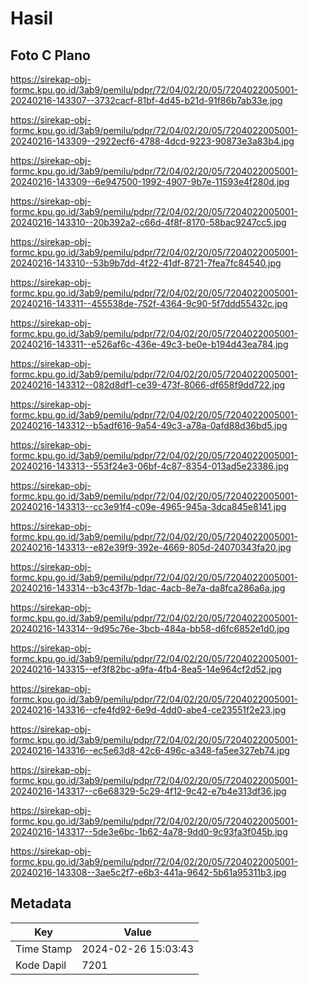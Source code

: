 # Hasil

## Foto C Plano

https://sirekap-obj-formc.kpu.go.id/3ab9/pemilu/pdpr/72/04/02/20/05/7204022005001-20240216-143307--3732cacf-81bf-4d45-b21d-91f86b7ab33e.jpg

https://sirekap-obj-formc.kpu.go.id/3ab9/pemilu/pdpr/72/04/02/20/05/7204022005001-20240216-143309--2922ecf6-4788-4dcd-9223-90873e3a83b4.jpg

https://sirekap-obj-formc.kpu.go.id/3ab9/pemilu/pdpr/72/04/02/20/05/7204022005001-20240216-143309--6e947500-1992-4907-9b7e-11593e4f280d.jpg

https://sirekap-obj-formc.kpu.go.id/3ab9/pemilu/pdpr/72/04/02/20/05/7204022005001-20240216-143310--20b392a2-c66d-4f8f-8170-58bac9247cc5.jpg

https://sirekap-obj-formc.kpu.go.id/3ab9/pemilu/pdpr/72/04/02/20/05/7204022005001-20240216-143310--53b9b7dd-4f22-41df-8721-7fea7fc84540.jpg

https://sirekap-obj-formc.kpu.go.id/3ab9/pemilu/pdpr/72/04/02/20/05/7204022005001-20240216-143311--455538de-752f-4364-9c90-5f7ddd55432c.jpg

https://sirekap-obj-formc.kpu.go.id/3ab9/pemilu/pdpr/72/04/02/20/05/7204022005001-20240216-143311--e526af6c-436e-49c3-be0e-b194d43ea784.jpg

https://sirekap-obj-formc.kpu.go.id/3ab9/pemilu/pdpr/72/04/02/20/05/7204022005001-20240216-143312--082d8df1-ce39-473f-8066-df658f9dd722.jpg

https://sirekap-obj-formc.kpu.go.id/3ab9/pemilu/pdpr/72/04/02/20/05/7204022005001-20240216-143312--b5adf616-9a54-49c3-a78a-0afd88d36bd5.jpg

https://sirekap-obj-formc.kpu.go.id/3ab9/pemilu/pdpr/72/04/02/20/05/7204022005001-20240216-143313--553f24e3-06bf-4c87-8354-013ad5e23386.jpg

https://sirekap-obj-formc.kpu.go.id/3ab9/pemilu/pdpr/72/04/02/20/05/7204022005001-20240216-143313--cc3e91f4-c09e-4965-945a-3dca845e8141.jpg

https://sirekap-obj-formc.kpu.go.id/3ab9/pemilu/pdpr/72/04/02/20/05/7204022005001-20240216-143313--e82e39f9-392e-4669-805d-24070343fa20.jpg

https://sirekap-obj-formc.kpu.go.id/3ab9/pemilu/pdpr/72/04/02/20/05/7204022005001-20240216-143314--b3c43f7b-1dac-4acb-8e7a-da8fca286a6a.jpg

https://sirekap-obj-formc.kpu.go.id/3ab9/pemilu/pdpr/72/04/02/20/05/7204022005001-20240216-143314--9d95c76e-3bcb-484a-bb58-d6fc6852e1d0.jpg

https://sirekap-obj-formc.kpu.go.id/3ab9/pemilu/pdpr/72/04/02/20/05/7204022005001-20240216-143315--ef3f82bc-a9fa-4fb4-8ea5-14e964cf2d52.jpg

https://sirekap-obj-formc.kpu.go.id/3ab9/pemilu/pdpr/72/04/02/20/05/7204022005001-20240216-143316--cfe4fd92-6e9d-4dd0-abe4-ce23551f2e23.jpg

https://sirekap-obj-formc.kpu.go.id/3ab9/pemilu/pdpr/72/04/02/20/05/7204022005001-20240216-143316--ec5e63d8-42c6-496c-a348-fa5ee327eb74.jpg

https://sirekap-obj-formc.kpu.go.id/3ab9/pemilu/pdpr/72/04/02/20/05/7204022005001-20240216-143317--c6e68329-5c29-4f12-9c42-e7b4e313df36.jpg

https://sirekap-obj-formc.kpu.go.id/3ab9/pemilu/pdpr/72/04/02/20/05/7204022005001-20240216-143317--5de3e6bc-1b62-4a78-9dd0-9c93fa3f045b.jpg

https://sirekap-obj-formc.kpu.go.id/3ab9/pemilu/pdpr/72/04/02/20/05/7204022005001-20240216-143308--3ae5c2f7-e6b3-441a-9642-5b61a95311b3.jpg


## Metadata

| Key        | Value               |
| ---------- | ------------------- |
| Time Stamp | 2024-02-26 15:03:43 |
| Kode Dapil | 7201                |



